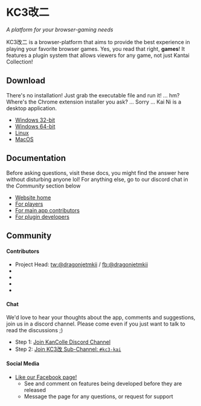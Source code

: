 # KC3改二
_A platform for your browser-gaming needs_

KC3改二 is a browser-platform that aims to provide the best experience in playing your favorite browser games. Yes, you read that right, **games**! It features a plugin system that allows viewers for any game, not just Kantai Collection!

## Download
There's no installation! Just grab the executable file and run it! ... hm? Where's the Chrome extension installer you ask? ... Sorry ... Kai Ni is a desktop application.

* [Windows 32-bit](https://github.com/KC3Kai/KC3KaiNi/releases)
* [Windows 64-bit](https://github.com/KC3Kai/KC3KaiNi/releases)
* [Linux](https://github.com/KC3Kai/KC3KaiNi/releases)
* [MacOS](https://github.com/KC3Kai/KC3KaiNi/releases)

## Documentation
Before asking questions, visit these docs, you might find the answer here without disturbing anyone lol! For anything else, go to our discord chat in the _Community_ section below

* [Website home](https://kc3kai.github.io/KC3KaiNi)
* [For players](https://kc3kai.github.io/KC3KaiNi/player)
* [For main app contributors](https://kc3kai.github.io/KC3KaiNi/developer)
* [For plugin developers](https://kc3kai.github.io/KC3KaiNi/plugin)

## Community
#### Contributors
* Project Head: [tw:@dragonjetmkii](https://twitter.com/dragonjetmkii) / [fb:@dragonjetmkii](https://www.facebook.com/dragonjetmkii)
*
*
*
*

#### Chat
We'd love to hear your thoughts about the app, comments and suggestions, join us in a discord channel. Please come even if you just want to talk to read the discussions ;)
* Step 1: [Join KanColle Discord Channel](http://discord.me/kancolle)
* Step 2: [Join KC3改 Sub-Channel: `#kc3-kai`](https://discordapp.com/channels/118339803660943369/205766705463427072)

#### Social Media
* [Like our Facebook page!](https://www.facebook.com/kc3kai/)
  * See and comment on features being developed before they are released
  * Message the page for any questions, or request for support
